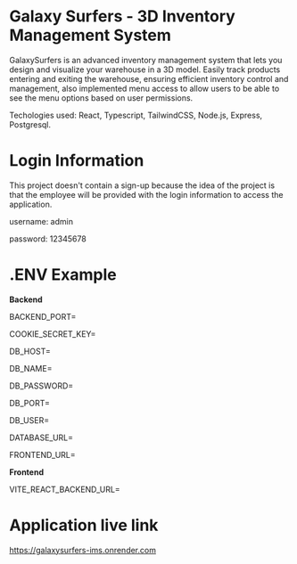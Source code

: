 # Galaxy Surfers - 3D Inventory Management System

GalaxySurfers is an advanced inventory management system that lets you design and visualize your warehouse in a 3D model. Easily track products entering and exiting the warehouse, ensuring efficient inventory control and management, also implemented menu access to allow users to be able to see the menu options based on user permissions.

Techologies used: React, Typescript, TailwindCSS, Node.js, Express, Postgresql.

# Login Information
This project doesn't contain a sign-up because the idea of the project is that the employee will be provided with the login information to access the application.

<p>username: admin</p>
<p>password: 12345678</p>

# .ENV Example
**Backend**

<p>BACKEND_PORT=</p>
<p>COOKIE_SECRET_KEY=</p>
<p>DB_HOST=</p>
<p>DB_NAME=</p>
<p>DB_PASSWORD=</p>
<p>DB_PORT=</p>
<p>DB_USER=</p>
<p>DATABASE_URL=</p>
<p>FRONTEND_URL=</p>

**Frontend**
<p>VITE_REACT_BACKEND_URL=</p>

# Application live link
<a href="https://galaxysurfers-ims.onrender.com" target="_blank">https://galaxysurfers-ims.onrender.com</a>

